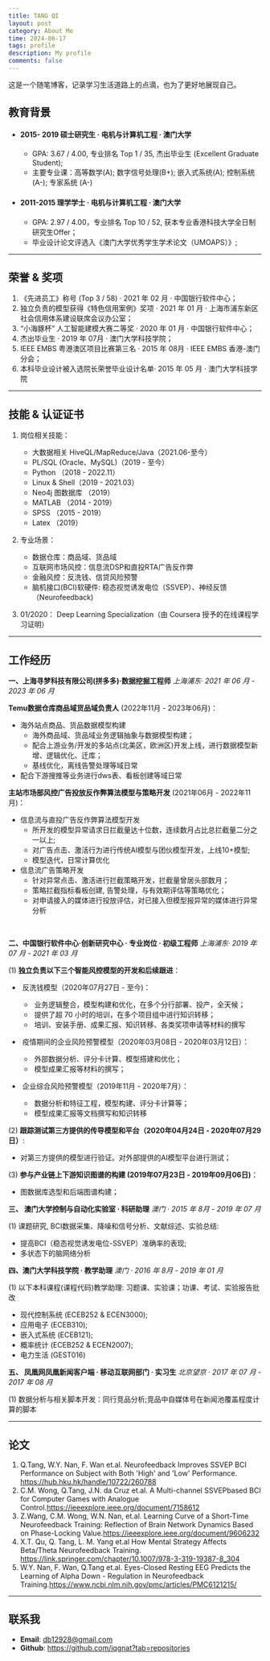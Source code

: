 ```yaml
---
title: TANG QI 
layout: post
category: About Me
time: 2024-06-17
tags: profile
description: My profile
comments: false
---
```


这是一个随笔博客，记录学习生活道路上的点滴，也为了更好地展现自己。


## 教育背景

- ####  2015- 2019  硕士研究生 · 电机与计算机工程 · 澳门大学
   + GPA: 3.67 / 4.00, 专业排名 Top 1 / 35, 杰出毕业生 (Excellent Graduate Student);
   + 主要专业课：高等数学(A);  数字信号处理(B+); 嵌入式系统(A); 控制系统(A-); 专家系统 (A-)
   
- #### 2011-2015  理学学士  · 电机与计算机工程 · 澳门大学
   + GPA: 2.97 / 4.00，专业排名 Top 10 / 52,  获本专业香港科技大学全日制研究生Offer；
   + 毕业设计论文评选入《澳门大学优秀学生学术论文（UMOAPS）》;

------------------------

## 荣誉 & 奖项
1. 《先进员工》称号 (Top 3 / 58) · 2021 年 02 月 · 中国银行软件中心； 
2. 独立负责的模型获得《特色信用案例》奖项 · 2021 年 01 月 ·  上海市浦东新区社会信用体系建设联席会议办公室；
3. “小海豚杯” 人工智能建模大赛二等奖 · 2020 年 01 月 · 中国银行软件中心；
4. 杰出毕业生 · 2019 年 07月 · 澳门大学科技学院；
5. IEEE EMBS 粤港澳区项目比赛第三名 · 2015 年 08月 ·  IEEE EMBS 香港-澳门分会；
6. 本科毕业设计被入选院长荣誉毕业设计名单· 2015 年 05 月 · 澳门大学科技学院

-------

## 技能 & 认证证书 
1. 岗位相关技能：
   + 大数据相关 HiveQL/MapReduce/Java（2021.06-至今）
   + PL/SQL (Oracle、MySQL)（2019 - 至今）
   + Python （2018 - 2022.11）
   + Linux & Shell（2019 - 2021.03）
   + Neo4j 图数据库 （2019）
   + MATLAB （2014 - 2019）
   + SPSS （2015 - 2019） 
   + Latex （2019）
2. 专业场景：
   + 数据仓库：商品域、货品域
   + 互联网市场风控：信息流DSP和直投RTA广告反作弊
   + 金融风控：反洗钱、信贷风险预警
   + 脑机接口(BCI)软硬件: 稳态视觉诱发电位（SSVEP）、神经反馈（Neurofeedback) 
   
3. 01/2020： Deep Learning Specialization（由 Coursera 授予的在线课程学习证明）

-----

## 工作经历

**一、上海寻梦科技有限公司(拼多多)·数据挖掘工程师**
	 *上海浦东· 2021 年 06 月 - 2023 年 06 月*

**Temu数据仓库商品域货品域负责人** (2022年11月 - 2023年06月)：

+ 海外站点商品、货品数据模型构建
  + 海外商品域、货品域业务逻辑抽象与数据模型构建；
  + 配合上游业务/开发的多站点(北美区，欧洲区)开发上线，进行数据模型新增、逻辑优化、迁库；
  + 基线优化，离线告警处理等域日常
+ 配合下游搜推等业务进行dws表、看板创建等域日常

**主站市场部风控广告投放反作弊算法模型与策略开发** (2021年06月 - 2022年11月)：

+ 信息流与直投广告反作弊算法模型开发
  + 所开发的模型异常请求日拦截量达十位数，连续数月占比总拦截量二分之一以上;
  + 对广告点击、激活行为进行传统AI模型与团伙模型开发，上线10+模型;
  + 模型迭代，日常计算优化
+ 信息流广告策略开发
  + 针对异常点击、激活进行拦截策略开发，拦截量曾居头部数月；
  + 策略拦截指标看板创建, 告警处理，与有效期评估等策略优化；
  + 对申请接入的媒体进行投放评估，对已接入但模型报异常的媒体进行异常分析

​	

**二、中国银行软件中心·创新研究中心 · 专业岗位 · 初级工程师**
          *上海浦东· 2019 年 07 月 - 2021 年 03 月*

(1) **独立负责以下三个智能风控模型的开发和后续跟进**：

+ ​    反洗钱模型（2020年07月27日 - 至今)：
     + ​    业务逻辑整合，模型构建和优化，在多个分行部署、投产，全天候；
     + ​    提供了超 70 小时的培训，在多个项目组中进行知识转移；
     + ​    培训、安装手册、成果汇报、知识转移、各类奖项申请等材料的撰写
+ ​    疫情期间的企业风险预警模型（2020年03月08日 - 2020年03月12日）：
     + ​    外部数据分析、评分卡计算、模型搭建和优化；
     + ​    模型成果汇报等材料的撰写；
+ ​    企业综合风险预警模型（2019年11月 - 2020年7月）：                     

  + ​    数据分析和特征工程，模型构建、评分卡计算等；
  + ​    模型成果汇报等文档撰写和知识转移

(2) **跟踪测试第三方提供的传导模型和平台（2020年04月24日 - 2020年07月29日）**:

+ 对第三方提供的模型进行验证。对外部提供的AI模型平台进行测试；

(3) **参与产业链上下游知识图谱的构建 (2019年07月23日 - 2019年09月06日)**：

+ 图数据库选型和后端图谱构建；

**三、 澳门大学控制与自动化实验室 · 科研助理**
  	*澳门 · 2015 年 8月 - 2019 年  07 月*

(1) 课题研究, BCI数据采集、降噪和信号分析、文献综述、实验总结:
+ 提高BCI（稳态视觉诱发电位-SSVEP）准确率的表现;
+ 多状态下的脑网络分析

**四、澳门大学科技学院 · 教学助理**
      *澳门 · 2016 年 8月 - 2019 年 01 月* 

(1) 以下本科课程(课程代码)教学助理:  习题课、实验课；功课、考试、实验报告批改

+ 现代控制系统 (ECEB252 & ECEN3000); 
+ 应用电子 (ECEB310); 
+ 嵌入式系统 (ECEB121);
+ 概率统计 (ECEB252 & ECEN2007); 
+ 电力生活 (GEST016)


 **五、 凤凰网凤凰新闻客户端 · 移动互联网部门 · 实习生** 
       *北京望京 · 2017 年  07 月 - 2017 年  08 月* 

(1) 数据分析与相关脚本开发：同行竞品分析;竞品中自媒体号在新闻池覆盖程度计算的脚本

-----

## 论文

1.  Q.Tang, W.Y. Nan, F. Wan et.al. Neurofeedback Improves SSVEP BCI Performance on Subject with Both 'High' and 'Low' Performance. https://hub.hku.hk/handle/10722/260788
2.  C.M. Wong, Q.Tang, J.N. da Cruz et.al. A Multi-channel SSVEPbased BCI for Computer Games with Analogue Control.https://ieeexplore.ieee.org/document/7158612
3.  Z.Wang, C.M. Wong, W.N. Nan, et.al. Learning Curve of a Short-Time Neurofeedback Training: Reflection of Brain Network Dynamics Based on Phase-Locking Value.https://ieeexplore.ieee.org/document/9606232
4.  X.T. Qu, Q. Tang, L. M. Yang et.al How Mental Strategy Affects Beta/Theta Neurofeedback Training. https://link.springer.com/chapter/10.1007/978-3-319-19387-8_304
5.  W.Y. Nan, F. Wan, Q.Tang et.al. Eyes-Closed Resting EEG Predicts the Learning of Alpha Down - Regulation in Neurofeedback Training.https://www.ncbi.nlm.nih.gov/pmc/articles/PMC6121215/
-------

## 联系我

- **Email**: db12928@gmail.com
- **Github**: https://github.com/iqgnat?tab=repositories

